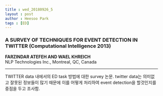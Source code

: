 ```yaml
---
title : wed_20180926_5
layout : post
author : Heesoo Park
tags : [ED]
---
```


<h3>A SURVEY OF TECHNIQUES FOR EVENT DETECTION IN TWITTER (Computational Intelligence 2013) </h3>


<p>

<b>FARZINDAR ATEFEH AND WAEL KHREICH</b><br/>
NLP Technologies Inc., Montreal, QC, Canada<br/>


</p>

<hr />
<p>
TWITTER data 내에서의 ED task 방법에 대한 survey 논문. twitter data는 의미없고 잘못된 정보들이 많기 때문에 이를 어떻게 처리하여 event detection을 할것인지를 중점을 두고 조사함.
 
</p>